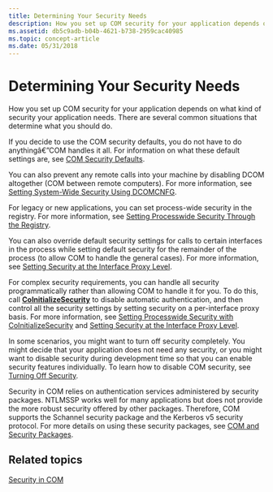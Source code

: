 ```yaml
---
title: Determining Your Security Needs
description: How you set up COM security for your application depends on what kind of security your application needs. There are several common situations that determine what you should do.
ms.assetid: db5c9adb-b04b-4621-b738-2959cac40985
ms.topic: concept-article
ms.date: 05/31/2018
---
```


# Determining Your Security Needs

How you set up COM security for your application depends on what kind of security your application needs. There are several common situations that determine what you should do.

If you decide to use the COM security defaults, you do not have to do anythingâ€”COM handles it all. For information on what these default settings are, see [COM Security Defaults](com-security-defaults.md).

You can also prevent any remote calls into your machine by disabling DCOM altogether (COM between remote computers). For more information, see [Setting System-Wide Security Using DCOMCNFG](setting-machine-wide-security-using-dcomcnfg.md).

For legacy or new applications, you can set process-wide security in the registry. For more information, see [Setting Processwide Security Through the Registry](setting-processwide-security-through-the-registry.md).

You can also override default security settings for calls to certain interfaces in the process while setting default security for the remainder of the process (to allow COM to handle the general cases). For more information, see [Setting Security at the Interface Proxy Level](setting-security-at-the-interface-proxy-level.md).

For complex security requirements, you can handle all security programmatically rather than allowing COM to handle it for you. To do this, call [**CoInitializeSecurity**](/windows/desktop/api/combaseapi/nf-combaseapi-coinitializesecurity) to disable automatic authentication, and then control all the security settings by setting security on a per-interface proxy basis. For more information, see [Setting Processwide Security with CoInitializeSecurity](setting-processwide-security-with-coinitializesecurity.md) and [Setting Security at the Interface Proxy Level](setting-security-at-the-interface-proxy-level.md).

In some scenarios, you might want to turn off security completely. You might decide that your application does not need any security, or you might want to disable security during development time so that you can enable security features individually. To learn how to disable COM security, see [Turning Off Security](turning-off-security.md).

Security in COM relies on authentication services administered by security packages. NTLMSSP works well for many applications but does not provide the more robust security offered by other packages. Therefore, COM supports the Schannel security package and the Kerberos v5 security protocol. For more details on using these security packages, see [COM and Security Packages](com-and-security-packages.md).

## Related topics

<dl> <dt>

[Security in COM](security-in-com.md)
</dt> </dl>

 

 




